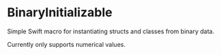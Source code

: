 # BinaryInitializable #

Simple Swift macro for instantiating structs and classes from binary data. 

Currently only supports numerical values.

